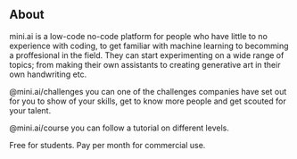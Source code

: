 ## About

mini.ai is a low-code no-code platform for people who have little to no experience with coding, to get familiar with machine learning to becomming a proffesional in the field. They can start experimenting on a wide range of topics; from making their own assistants to creating generative art in their own handwriting etc. 

@mini.ai/challenges
you can one of the challenges companies have set out for you to show of your skills, get to know more people and get scouted for your talent.

@mini.ai/course
you can follow a tutorial on different levels.

Free for students.
Pay per month for commercial use.